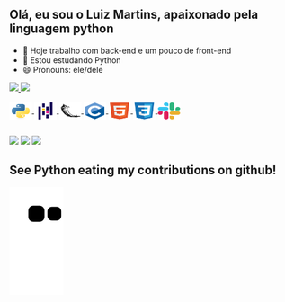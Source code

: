 ## Olá, eu sou o Luiz Martins, apaixonado pela linguagem python
- 🔭 Hoje trabalho com back-end e um pouco de front-end
- 🌱 Estou estudando Python
- 😄 Pronouns: ele/dele
      
<div>
  <a href="https://github.com/lcmartin35">
  <img height="180em" src="https://github-readme-stats.vercel.app/api?username=lcmartin35&show_icons=true&theme=dark&include_all_commits=true&count_private=true"/>
  <img height="180em" src="https://github-readme-stats.vercel.app/api/top-langs/?username=lcmartin35&layout=compact&langs_count=168&theme=dracula"/>

</div>
<div style="display: inline_block"><br>
 <img align="center" alt="Luiz-Python" height="30" width="40" src="https://raw.githubusercontent.com/devicons/devicon/master/icons/python/python-original.svg">
 <img align="center" alt="Luiz-Pandas" height="30" width="40" src="https://github.com/devicons/devicon/blob/master/icons/pandas/pandas-original.svg">      
 <img align="center" alt="Luiz-Pandas" height="30" width="40" src="https://github.com/devicons/devicon/blob/master/icons/flask/flask-original.svg">     
 <img align="center" alt="Luiz-C" height="30" width="40" src="https://raw.githubusercontent.com/devicons/devicon/master/icons/c/c-original.svg">      
 <img align="center" alt="Luiz-HTML" height="30" width="40" src="https://raw.githubusercontent.com/devicons/devicon/master/icons/html5/html5-original.svg">
 <img align="center" alt="Rafa-CSS" height="30" width="40" src="https://raw.githubusercontent.com/devicons/devicon/master/icons/css3/css3-original.svg">
 <img align="center" alt="Rafa-slack" height="30" width="40" src="https://github.com/devicons/devicon/blob/master/icons/slack/slack-original.svg">    
</div>

##

<div> 
  <a href = "mailto:contato@lcmartin35@gmail.com"><img src="https://img.shields.io/badge/-Gmail-%23333?style=for-the-badge&logo=gmail&logoColor=white" target="_blank"></a>
  <a href="www.linkedin.com/in/luizcarlosmartins-" target="_blank"><img src="https://img.shields.io/badge/-LinkedIn-%230077B5?style=for-the-badge&logo=linkedin&logoColor=white" target="_blank"></a>   
  <a href="https://instagram.com/lc_martin76" target="_blank"><img src="https://img.shields.io/badge/-Instagram-%23E4405F?style=for-the-badge&logo=instagram&logoColor=white" target="_blank"></a>
  <!--<a href="https://www.twitch.tv/rafaballerinii" target="_blank"><img src="https://img.shields.io/badge/Twitch-9146FF?style=for-the-badge&logo=twitch&logoColor=white" target="_blank"></a> -->
  <!--<a href="https://discord.gg/wagxzStdcR" target="_blank"><img src="https://img.shields.io/badge/Discord-7289DA?style=for-the-badge&logo=discord&logoColor=white" target="_blank"></a> -->
  <!-- <a href="https://www.youtube.com/channel/UC_-uuuZbY0AAt9CViNzvc-Q" target="_blank"><img src="https://img.shields.io/badge/YouTube-FF0000?style=for-the-badge&logo=youtube&logoColor=white" target="_blank"></a> -->
  
</div>

## See Python eating my contributions on github!
![snake gif](https://github.com/lcmartin35/lcmartin35/blob/output/github-contribution-grid-snake.svg)

